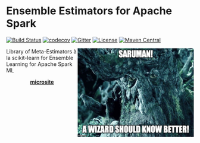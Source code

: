 # Ensemble Estimators for Apache Spark
[![Build Status](https://travis-ci.com/pierrenodet/spark-ensemble.svg?branch=master)](https://travis-ci.com/pierrenodet/spark-ensemble)
[![codecov](https://codecov.io/gh/pierrenodet/spark-ensemble/branch/master/graph/badge.svg)](https://codecov.io/gh/pierrenodet/spark-ensemble)
[![Gitter](https://badges.gitter.im/spark-ensemble/community.svg)](https://gitter.im/spark-ensemble/community?utm_source=badge&utm_medium=badge&utm_campaign=pr-badge)
[![License](https://img.shields.io/badge/license-Apache--2.0-blue.svg)](https://github.com/pierrenodet/spark-ensemble/blob/master/LICENSE)
[![Maven Central](https://img.shields.io/maven-central/v/com.github.pierrenodet/spark-ensemble_2.12.svg?label=maven-central&colorB=blue)](https://search.maven.org/search?q=g:%22com.github.pierrenodet%22%20AND%20a:%22spark-ensemble_2.12%22)

<img alt="Saruman! A wizard should know better!" align="right" src="spark-ensemble.jpg" width="312" height="239"/>

Library of Meta-Estimators à la scikit-learn for Ensemble Learning for Apache Spark ML

<p align="center"><a href="https://pierrenodet.github.io/spark-ensemble"><B>microsite</B></a></p>